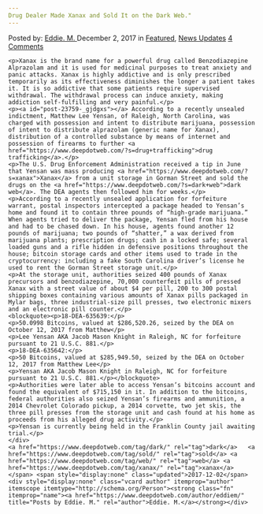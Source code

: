 ```yaml
---
Drug Dealer Made Xanax and Sold It on the Dark Web."
---
```

<article class="post-listing post-23759 post type-post status-publish format-standard has-post-thumbnail hentry  tag-dark  tag-web tag-xanax">
    <div class="post-inner">
        <span>Posted by: <a href="https://www.deepdotweb.com/author/eddiem/" title="">Eddie. M. </a></span>
    <span>December 2, 2017</span>
    <span>in <a href="https://www.deepdotweb.com/category/deepdot-news/" rel="category tag">Featured</a>, <a href="https://www.deepdotweb.com/category/news-updates/" rel="category tag">News Updates</a></span>
    <span><a href="https://www.deepdotweb.com/2017/12/02/drug-dealer-made-xanax-sold-dark-web/#comments">4 Comments</a></span>
    </p>
    <div class="clear"></div>
    
    <p>Xanax is the brand name for a powerful drug called Benzodiazepine Alprazolam and it is used for medicinal purposes to treat anxiety and panic attacks. Xanax is highly addictive and is only prescribed temporarily as its effectiveness diminishes the longer a patient takes it. It is so addictive that some patients require supervised withdrawal. The withdrawal process can induce anxiety, making addiction self-fulfilling and very painful.</p>
    <p><a id="post-23759-_gjdgxs"></a> According to a recently unsealed indictment, Matthew Lee Yensan, of Raleigh, North Carolina, was charged with possession and intent to distribute marijuana, possession of intent to distribute alprazolam (generic name for Xanax), distribution of a controlled substance by means of internet and possession of firearms to further <a href="https://www.deepdotweb.com/?s=drug+trafficking">drug trafficking</a>.</p>
    <p>The U.S. Drug Enforcement Administration received a tip in June that Yensan was mass producing <a href="https://www.deepdotweb.com/?s=xanax">Xanax</a> from a unit storage in Gorman Street and sold the drugs on the <a href="https://www.deepdotweb.com/?s=dark+web">dark web</a>. The DEA agents then followed him for weeks.</p>
    <p>According to a recently unsealed application for forfeiture warrant, postal inspectors intercepted a package headed to Yensan’s home and found it to contain three pounds of “high-grade marijuana.” When agents tried to deliver the package, Yensan fled from his house and had to be chased down. In his house, agents found another 12 pounds of marijuana; two pounds of “shatter,” a wax derived from marijuana plants; prescription drugs; cash in a locked safe; several loaded guns and a rifle hidden in defensive positions throughout the house; bitcoin storage cards and other items used to trade in the cryptocurrency: including a fake South Carolina driver’s license he used to rent the Gorman Street storage unit.</p>
    <p>At the storage unit, authorities seized 400 pounds of Xanax precursors and benzodiazepine, 70,000 counterfeit pills of pressed Xanax with a street value of about $4 per pill, 200 to 300 postal shipping boxes containing various amounts of Xanax pills packaged in Mylar bags, three industrial-size pill presses, two electronic mixers and an electronic pill counter.</p>
    <blockquote><p>18-DEA-635639:</p>
    <p>50.0998 Bitcoins, valued at $286,520.26, seized by the DEA on October 12, 2017 from Matthew</p>
    <p>Lee Yensan AKA Jacob Mason Knight in Raleigh, NC for forfeiture pursuant to 21 U.S.C. 881.</p>
    <p>18-DEA-635642:</p>
    <p>50 Bitcoins, valued at $285,949.50, seized by the DEA on October 12, 2017 from Matthew Lee</p>
    <p>Yensan AKA Jacob Mason Knight in Raleigh, NC for forfeiture pursuant to 21 U.S.C. 881.</p></blockquote>
    <p>Authorities were later able to access Yensan’s bitcoins account and found the equivalent of $715,150 in it. In addition to the bitcoins, federal authorities also seized Yensan’s firearms and ammunition, a 2014 Chevrolet Colorado pickup, a 2014 corvette, two jet skis, the three pill presses from the storage unit and cash found at his home as proceeds from his alleged drug activity.</p>
    <p>Yensan is currently being held in the Franklin County jail awaiting trial.</p>
    </div>
    <a href="https://www.deepdotweb.com/tag/dark/" rel="tag">dark</a>   <a href="https://www.deepdotweb.com/tag/sold/" rel="tag">sold</a> <a href="https://www.deepdotweb.com/tag/web/" rel="tag">web</a> <a href="https://www.deepdotweb.com/tag/xanax/" rel="tag">xanax</a></span> <span style="display:none" class="updated">2017-12-02</span>
    <div style="display:none" class="vcard author" itemprop="author" itemscope itemtype="http://schema.org/Person"><strong class="fn" itemprop="name"><a href="https://www.deepdotweb.com/author/eddiem/" title="Posts by Eddie. M." rel="author">Eddie. M.</a></strong></div>
    
